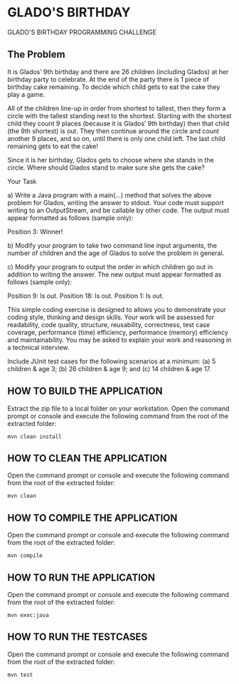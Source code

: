 # GLADO'S BIRTHDAY
GLADO'S BIRTHDAY PROGRAMMING CHALLENGE

## The Problem

It is Glados’ 9th birthday and there are 26 children (including Glados) at her birthday party to celebrate. At the end of the party there is 1 piece of birthday cake remaining. To decide which child gets to eat the cake they play a game.

All of the children line-up in order from shortest to tallest, then they form a circle with the tallest standing next to the shortest. Starting with the shortest child they count 9 places (because it is Glados’ 9th birthday) then that child (the 9th shortest) is out. They then continue around the circle and count another 9 places, and so on, until there is only one child left. The last child remaining gets to eat the cake!

Since it is her birthday, Glados gets to choose where she stands in the circle. Where should Glados stand to make sure she gets the cake?

Your Task

a)	Write a Java program with a main(…) method that solves the above problem for Glados, writing the answer to stdout. Your code must support writing to an OutputStream, and be callable by other code. The output must appear formatted as follows (sample only):

Position     3: Winner!

b)	Modify your program to take two command line input arguments, the number of children and the age of Glados to solve the problem in general.

c)	Modify your program to output the order in which children go out in addition to writing the answer. The new output must appear formatted as follows (sample only):

Position     9: Is out.
Position    18: Is out.
Position     1: Is out.

This simple coding exercise is designed to allows you to demonstrate your coding style, thinking and design skills. Your work will be assessed for readability, code quality, structure, reusability, correctness, test case coverage, performance (time) efficiency, performance (memory) efficiency and maintainability. You may be asked to explain your work and reasoning in a technical interview.

Include JUnit test cases for the following scenarios at a minimum: (a) 5 children & age 3; (b) 26 children & age 9; and (c) 14 children & age 17.

## HOW TO BUILD THE APPLICATION

Extract the zip file to a local folder on your workstation.
Open the command prompt or console and execute the following command from the root of the extracted folder:

``mvn clean install``

## HOW TO CLEAN THE APPLICATION

Open the command prompt or console and execute the following command from the root of the extracted folder:

``mvn clean`` 

## HOW TO COMPILE THE APPLICATION

Open the command prompt or console and execute the following command from the root of the extracted folder:

``mvn compile``

## HOW TO RUN THE APPLICATION

Open the command prompt or console and execute the following command from the root of the extracted folder:

``mvn exec:java``

## HOW TO RUN THE TESTCASES

Open the command prompt or console and execute the following command from the root of the extracted folder:

``mvn test``

